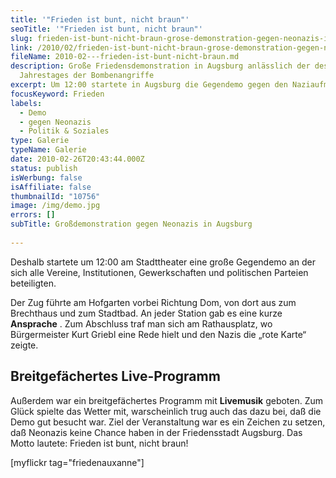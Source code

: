 ```yaml
---
title: '"Frieden ist bunt, nicht braun"'
seoTitle: '"Frieden ist bunt, nicht braun"'
slug: frieden-ist-bunt-nicht-braun-grose-demonstration-gegen-neonazis-in-augsburg
link: /2010/02/frieden-ist-bunt-nicht-braun-grose-demonstration-gegen-neonazis-in-augsburg/
fileName: 2010-02---frieden-ist-bunt-nicht-braun.md
description: Große Friedensdemonstration in Augsburg anlässlich der des
  Jahrestages der Bombenangriffe
excerpt: Um 12:00 startete in Augsburg die Gegendemo gegen den Naziaufmarsch.
focusKeyword: Frieden
labels:
  - Demo
  - gegen Neonazis
  - Politik & Soziales
type: Galerie
typeName: Galerie
date: 2010-02-26T20:43:44.000Z
status: publish
isWerbung: false
isAffiliate: false
thumbnailId: "10756"
image: /img/demo.jpg
errors: []
subTitle: Großdemonstration gegen Neonazis in Augsburg
  
---
```


Deshalb startete um 12:00 am Stadttheater eine große Gegendemo an der sich alle
Vereine, Institutionen, Gewerkschaften und politischen Parteien beteiligten.

Der Zug führte am Hofgarten vorbei Richtung Dom, von dort aus zum Brechthaus und
zum Stadtbad. An jeder Station gab es eine kurze **Ansprache** . Zum Abschluss
traf man sich am Rathausplatz, wo Bürgermeister Kurt Griebl eine Rede hielt und
den Nazis die „rote Karte“ zeigte.

## Breitgefächertes Live-Programm

Außerdem war ein breitgefächertes Programm mit **Livemusik** geboten. Zum Glück
spielte das Wetter mit, warscheinlich trug auch das dazu bei, daß die Demo gut
besucht war. Ziel der Veranstaltung war es ein Zeichen zu setzen, daß Neonazis
keine Chance haben in der Friedensstadt Augsburg. Das Motto lautete: Frieden ist
bunt, nicht braun!

[myflickr tag="friedenauxanne"]

&nbsp;

  